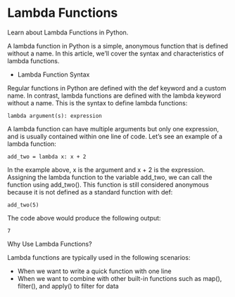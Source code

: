 # Lambda Functions

Learn about Lambda Functions in Python.

A lambda function in Python is a simple, anonymous function that is defined without a name. In this article, we’ll cover the syntax and characteristics of lambda functions.
* Lambda Function Syntax

Regular functions in Python are defined with the def keyword and a custom name. In contrast, lambda functions are defined with the lambda keyword without a name. This is the syntax to define lambda functions:
````
lambda argument(s): expression
````
A lambda function can have multiple arguments but only one expression, and is usually contained within one line of code. Let’s see an example of a lambda function:
````
add_two = lambda x: x + 2
````
In the example above, x is the argument and x + 2 is the expression. Assigning the lambda function to the variable add_two, we can call the function using add_two(). This function is still considered anonymous because it is not defined as a standard function with def:
````
add_two(5)
````
The code above would produce the following output:
````
7
````
Why Use Lambda Functions?

Lambda functions are typically used in the following scenarios:

*    When we want to write a quick function with one line
*    When we want to combine with other built-in functions such as map(), filter(), and apply() to filter for data
